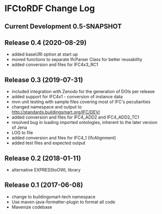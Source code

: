 # IFCtoRDF Change Log

## Current Development 0.5-SNAPSHOT

## Release 0.4 (2020-08-29)
- added baseURI option at start up
- moved functions to separate IfcParser Class for better reusability
- added conversion and files for IFC4x3_RC1

## Release 0.3 (2019-07-31)
- included integration with Zenodo for the generation of DOIs per release
- added support for IFC4x1 - conversion of instance data
- mvn unit testing with sample files covering most of IFC's peculiarities
- changed namespace and output to http://standards.buildingsmart.org/IFC/DEV/
- added conversion and files for IFC4_ADD2 and IFC4_ADD2_TC1
- resolved bug in loading imported ontologies, inherent to the later version of Jena
- LOG to file
- added conversion and files for IFC4_1 (IfcAlignment)
- added test files and expected output

## Release 0.2 (2018-01-11)
 - alternative EXPRESStoOWL library

## Release 0.1 (2017-06-08)
 - change to buildingsmart-tech namespace
 - Use maven-java-formatter-plugin to format all code
 - Mavenize codebase
